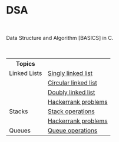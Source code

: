 <h1>DSA</h1>
<br>
<p>Data Structure and Algorithm [BASICS] in C.</p>
<br>
<table>
  <tr>
    <th>Topics</th>
    <th></th>
  </tr>
  <tr>
    <td>Linked Lists</td>
    <td><a href="https://github.com/codedmachine111/DSA/tree/boss/Linked%20lists/Singly%20linked%20list">Singly linked list</a></td>
  </tr>
  <tr>
    <td></td>
    <td><a href="https://github.com/codedmachine111/DSA/tree/boss/Linked%20lists/Circular%20linked%20list">Circular linked list</a></td>
  </tr>
  <tr>
    <td></td>
    <td><a href="https://github.com/codedmachine111/DSA/tree/boss/Linked%20lists/Doubly%20linked%20list">Doubly linked list</a></td>
  </tr>
  <tr>
    <td></td>
    <td><a href="https://github.com/codedmachine111/DSA/tree/boss/Hackerrank%20practice%20problems/linked_lists">Hackerrank problems</a></td>
  </tr>
  <tr>
  <td>Stacks</td>
  <td><a href="https://github.com/codedmachine111/DSA/tree/boss/Stacks">Stack operations</a></td>
  </tr>
  <tr>
    <td></td>
    <td><a href="https://github.com/codedmachine111/DSA/tree/boss/Hackerrank%20practice%20problems/stacks">Hackerrank problems</a></td>
  </tr>
  <tr>
  <td>Queues</td>
  <td><a href="https://github.com/codedmachine111/DSA/tree/boss/Queues">Queue operations</a></td>
  </tr>
</table>
